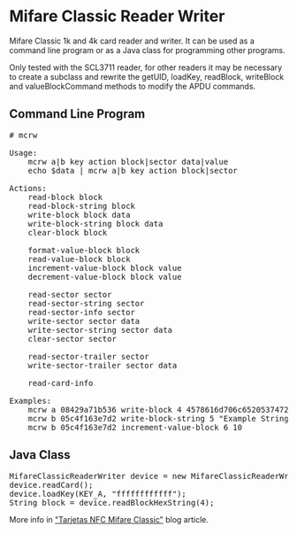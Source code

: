 # Mifare Classic Reader Writer

<p>Mifare Classic 1k and 4k card reader and writer. It can be used as a command line program or as a Java class for programming other programs.</p>

<p>Only tested with the SCL3711 reader, for other readers it may be necessary to create a subclass and rewrite the getUID, loadKey, readBlock, writeBlock and valueBlockCommand methods to modify the APDU commands.</p>

<h2>Command Line Program</h2>

<pre># mcrw

Usage:
	mcrw a|b key action block|sector data|value
	echo $data | mcrw a|b key action block|sector

Actions: 
	read-block block 
	read-block-string block 
	write-block block data 
	write-block-string block data 
	clear-block block 
 
	format-value-block block 
	read-value-block block 
	increment-value-block block value 
	decrement-value-block block value 
 
	read-sector sector 
	read-sector-string sector 
	read-sector-info sector 
	write-sector sector data 
	write-sector-string sector data 
	clear-sector sector 
 
	read-sector-trailer sector 
	write-sector-trailer sector data 
 
	read-card-info

Examples:
	mcrw a 08429a71b536 write-block 4 4578616d706c6520537472696e670000
	mcrw b 05c4f163e7d2 write-block-string 5 "Example String"
	mcrw b 05c4f163e7d2 increment-value-block 6 10</pre>

<h2>Java Class</h2>

<pre>MifareClassicReaderWriter device = new MifareClassicReaderWriter();
device.readCard();
device.loadKey(KEY_A, "ffffffffffff");
String block = device.readBlockHexString(4);</pre>

More info in <a href="https://www.cuadernoinformatica.com/2024/02/tarjetas-nfc-mifare-classic.html">"Tarjetas NFC Mifare Classic"</a> blog article.
